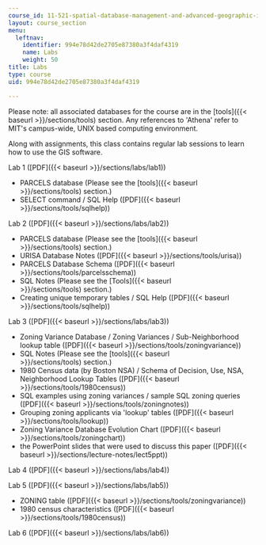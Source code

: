 ```yaml
---
course_id: 11-521-spatial-database-management-and-advanced-geographic-information-systems-spring-2003
layout: course_section
menu:
  leftnav:
    identifier: 994e78d42de2705e87380a3f4daf4319
    name: Labs
    weight: 50
title: Labs
type: course
uid: 994e78d42de2705e87380a3f4daf4319

---
```


Please note: all associated databases for the course are in the [tools]({{< baseurl >}}/sections/tools) section. Any references to 'Athena' refer to MIT's campus-wide, UNIX based computing environment.

Along with assignments, this class contains regular lab sessions to learn how to use the GIS software.

Lab 1 ([PDF]({{< baseurl >}}/sections/labs/lab1))

*   PARCELS database (Please see the [tools]({{< baseurl >}}/sections/tools) section.)
*   SELECT command / SQL Help ([PDF]({{< baseurl >}}/sections/tools/sqlhelp))

Lab 2 ([PDF]({{< baseurl >}}/sections/labs/lab2))

*   PARCELS database (Please see the [tools]({{< baseurl >}}/sections/tools) section.)
*   URISA Database Notes ([PDF]({{< baseurl >}}/sections/tools/urisa))
*   PARCELS Database Schema ([PDF]({{< baseurl >}}/sections/tools/parcelsschema))
*   SQL Notes (Please see the [Tools]({{< baseurl >}}/sections/tools) section.)
*   Creating unique temporary tables / SQL Help ([PDF]({{< baseurl >}}/sections/tools/sqlhelp))

Lab 3 ([PDF]({{< baseurl >}}/sections/labs/lab3))

*   Zoning Variance Database / Zoning Variances / Sub-Neighborhood lookup table ([PDF]({{< baseurl >}}/sections/tools/zoningvariance))
*   SQL Notes (Please see the [tools]({{< baseurl >}}/sections/tools) section.)
*   1980 Census data (by Boston NSA) / Schema of Decision, Use, NSA, Neighborhood Lookup Tables ([PDF]({{< baseurl >}}/sections/tools/1980census))
*   SQL examples using zoning variances / sample SQL zoning queries ([PDF]({{< baseurl >}}/sections/tools/zoningnotes))
*   Grouping zoning applicants via 'lookup' tables ([PDF]({{< baseurl >}}/sections/tools/lookup))
*   Zoning Variance Database Evolution Chart ([PDF]({{< baseurl >}}/sections/tools/zoningchart))
*   the PowerPoint slides that were used to discuss this paper ([PDF]({{< baseurl >}}/sections/lecture-notes/lect5ppt))

Lab 4 ([PDF]({{< baseurl >}}/sections/labs/lab4))

Lab 5 ([PDF]({{< baseurl >}}/sections/labs/lab5))

*   ZONING table ([PDF]({{< baseurl >}}/sections/tools/zoningvariance))
*   1980 census characteristics ([PDF]({{< baseurl >}}/sections/tools/1980census))

Lab 6 ([PDF]({{< baseurl >}}/sections/labs/lab6))